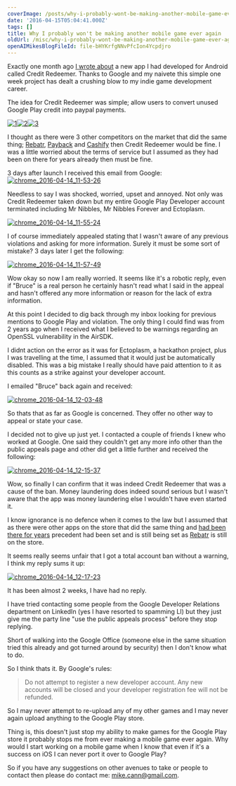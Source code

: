 ```yaml
---
coverImage: /posts/why-i-probably-wont-be-making-another-mobile-game-ever-again/cover.jpg
date: '2016-04-15T05:04:41.000Z'
tags: []
title: Why I probably won't be making another mobile game ever again
oldUrl: /misc/why-i-probably-wont-be-making-another-mobile-game-ever-again
openAIMikesBlogFileId: file-bHYKrfgNNvPfcIon4Ycpdjro
---
```


Exactly one month ago [I wrote about](https://www.mikecann.blog/myprojects/credit-redeemer/introducing-my-new-android-app-credit-redeemer/) a new app I had developed for Android called Credit Redeemer. Thanks to Google and my naivete this simple one week project has dealt a crushing blow to my indie game development career.

<!-- more -->

The idea for Credit Redeemer was simple; allow users to convert unused Google Play credit into paypal payments.

[![1](https://www.mikecann.blog/wp-content/uploads/2016/03/1-169x300.png)](https://www.mikecann.blog/wp-content/uploads/2016/03/1.png)[![2](https://www.mikecann.blog/wp-content/uploads/2016/03/2-169x300.png)](https://www.mikecann.blog/wp-content/uploads/2016/03/2.png)[![3](https://www.mikecann.blog/wp-content/uploads/2016/03/3-169x300.png)](https://www.mikecann.blog/wp-content/uploads/2016/03/3.png)

I thought as there were 3 other competitors on the market that did the same thing; [Rebatr](https://www.dropbox.com/s/b5u1085d1cfzcl9/chrome_2016-03-16_08-25-29.png?dl=0), [Payback](https://www.dropbox.com/s/5metv3e2ty7ory9/chrome_2016-03-16_08-24-24.png?dl=0) and [Cashify](https://www.dropbox.com/s/jt7orkoge3nou5l/chrome_2016-03-16_08-26-32.png?dl=0) then Credit Redeemer would be fine. I was a little worried about the terms of service but I assumed as they had been on there for years already then must be fine.

3 days after launch I received this email from Google:
[![chrome_2016-04-14_11-53-26](https://www.mikecann.blog/wp-content/uploads/2016/04/chrome_2016-04-14_11-53-26.png)](https://www.mikecann.blog/wp-content/uploads/2016/04/chrome_2016-04-14_11-53-26.png)

Needless to say I was shocked, worried, upset and annoyed. Not only was Credit Redeemer taken down but my entire Google Play Developer account terminated including Mr Nibbles, Mr Nibbles Forever and Ectoplasm.

[![chrome_2016-04-14_11-55-24](https://www.mikecann.blog/wp-content/uploads/2016/04/chrome_2016-04-14_11-55-24.png)](https://www.mikecann.blog/wp-content/uploads/2016/04/chrome_2016-04-14_11-55-24.png)

I of course immediately appealed stating that I wasn't aware of any previous violations and asking for more information. Surely it must be some sort of mistake? 3 days later I get the following:

[![chrome_2016-04-14_11-57-49](https://www.mikecann.blog/wp-content/uploads/2016/04/chrome_2016-04-14_11-57-49.png)](https://www.mikecann.blog/wp-content/uploads/2016/04/chrome_2016-04-14_11-57-49.png)

Wow okay so now I am really worried. It seems like it's a robotic reply, even if "Bruce" is a real person he certainly hasn't read what I said in the appeal and hasn't offered any more information or reason for the lack of extra information.

At this point I decided to dig back through my inbox looking for previous mentions to Google Play and violation. The only thing I could find was from 2 years ago when I received what I believed to be warnings regarding an OpenSSL vulnerability in the AirSDK.

I didnt action on the error as it was for Ectoplasm, a hackathon project, plus I was travelling at the time, I assumed that it would just be automatically disabled. This was a big mistake I really should have paid attention to it as this counts as a strike against your developer account.

I emailed "Bruce" back again and received:

[![chrome_2016-04-14_12-03-48](https://www.mikecann.blog/wp-content/uploads/2016/04/chrome_2016-04-14_12-03-48.png)](https://www.mikecann.blog/wp-content/uploads/2016/04/chrome_2016-04-14_12-03-48.png)

So thats that as far as Google is concerned. They offer no other way to appeal or state your case.

I decided not to give up just yet. I contacted a couple of friends I knew who worked at Google. One said they couldn't get any more info other than the public appeals page and other did get a little further and received the following:

[![chrome_2016-04-14_12-15-37](https://www.mikecann.blog/wp-content/uploads/2016/04/chrome_2016-04-14_12-15-37.png)](https://www.mikecann.blog/wp-content/uploads/2016/04/chrome_2016-04-14_12-15-37.png)

Wow, so finally I can confirm that it was indeed Credit Redeemer that was a cause of the ban. Money laundering does indeed sound serious but I wasn't aware that the app was money laundering else I wouldn't have even started it.

I know ignorance is no defence when it comes to the law but I assumed that as there were other apps on the store that did the same thing and [had been there for years](https://play.google.com/store/apps/details?id=com.anzurlabs.pirate&hl=en) precedent had been set and is still being set as [Rebatr](https://play.google.com/store/apps/details?id=com.anzurlabs.pirate&hl=en) is still on the store.

It seems really seems unfair that I got a total account ban without a warning, I think my reply sums it up:

[![chrome_2016-04-14_12-17-23](https://www.mikecann.blog/wp-content/uploads/2016/04/chrome_2016-04-14_12-17-23.png)](https://www.mikecann.blog/wp-content/uploads/2016/04/chrome_2016-04-14_12-17-23.png)

It has been almost 2 weeks, I have had no reply.

I have tried contacting some people from the Google Developer Relations department on LinkedIn (yes I have resorted to spamming LI) but they just give me the party line "use the public appeals process" before they stop replying.

Short of walking into the Google Office (someone else in the same situation tried this already and got turned around by security) then I don't know what to do.

So I think thats it. By Google's rules:

> Do not attempt to register a new developer account. Any new accounts will be closed and your developer registration fee will not be refunded.

So I may never attempt to re-upload any of my other games and I may never again upload anything to the Google Play store.

Thing is, this doesn't just stop my ability to make games for the Google Play store it probably stops me from ever making a mobile game ever again. Why would I start working on a mobile game when I know that even if it's a success on iOS I can never port it over to Google Play?

So if you have any suggestions on other avenues to take or people to contact then please do contact me: mike.cann@gmail.com.
